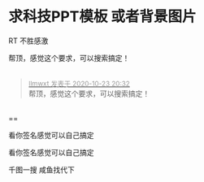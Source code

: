 # 求科技PPT模板 或者背景图片


RT 不胜感激

帮顶，感觉这个要求，可以搜索搞定！<br />
<br />
<img src="static/image/smiley/default/lol.gif" smilieid="12" border="0" alt="" /><img src="static/image/smiley/default/lol.gif" smilieid="12" border="0" alt="" /><img src="static/image/smiley/default/lol.gif" smilieid="12" border="0" alt="" />

<div class="quote"><blockquote><font size="2"><a href="https://www.hostloc.com/forum.php?mod=redirect&amp;goto=findpost&amp;pid=9343079&amp;ptid=757757" target="_blank"><font color="#999999">llmwxt 发表于 2020-10-23 20:32</font></a></font><br />
帮顶，感觉这个要求，可以搜索搞定！</blockquote></div><br />
==

看你签名感觉可以自己搞定

看你签名感觉可以自己搞定

千图一搜 咸鱼找代下
